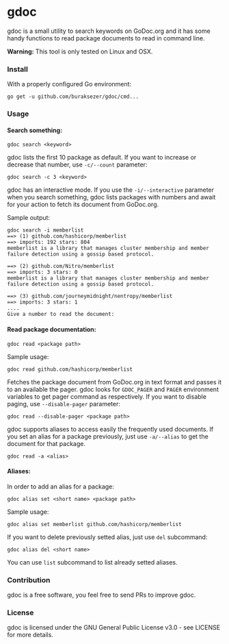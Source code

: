 # gdoc
gdoc is a small utility to search keywords on GoDoc.org and it has some handy functions to read package documents to read in command line.

**Warning:** This tool is only tested on Linux and OSX. 

### Install
With a properly configured Go environment:

```
go get -u github.com/buraksezer/gdoc/cmd...
```

### Usage
#### Search something:

```
gdoc search <keyword>
```
gdoc lists the first 10 package as default. If you want to increase or decrease that number, use `-c/--count` parameter:

```
gdoc search -c 3 <keyword>
```
gdoc has an interactive mode. If you use the `-i/--interactive` parameter when you search something, gdoc lists packages with numbers and
await for your action to fetch its document from GoDoc.org.

Sample output:
```
gdoc search -i memberlist
==> (1) github.com/hashicorp/memberlist
==> imports: 192 stars: 804
memberlist is a library that manages cluster membership and member failure detection using a gossip based protocol.

==> (2) github.com/Nitro/memberlist
==> imports: 3 stars: 0
memberlist is a library that manages cluster membership and member failure detection using a gossip based protocol.

==> (3) github.com/journeymidnight/nentropy/memberlist
==> imports: 3 stars: 1
....
Give a number to read the document:
```
#### Read package documentation:

```
gdoc read <package path>
```

Sample usage:
```
gdoc read github.com/hashicorp/memberlist
```

Fetches the package document from GoDoc.org in text format and passes it to an available the pager. gdoc looks for `GDOC_PAGER` and `PAGER` environment 
variables to get pager command as respectively. If you want to disable paging, use `--disable-pager` parameter:
```
gdoc read --disable-pager <package path> 
```

gdoc supports aliases to access easily the frequently used documents. If you set an alias for a package previously, just use `-a/--alias` to get the 
document for that package.

```
gdoc read -a <alias>
```

#### Aliases:
In order to add an alias for a package:
```
gdoc alias set <short name> <package path>
```

Sample usage:
```
gdoc alias set memberlist github.com/hashicorp/memberlist
```
If you want to delete previously setted alias, just use `del` subcommand:
```
gdoc alias del <short name>
```
You can use `list` subcommand to list already setted aliases.

### Contribution
gdoc is a free software, you feel free to send PRs to improve gdoc.

### License
gdoc is licensed under the GNU General Public License v3.0 - see LICENSE for more details.

